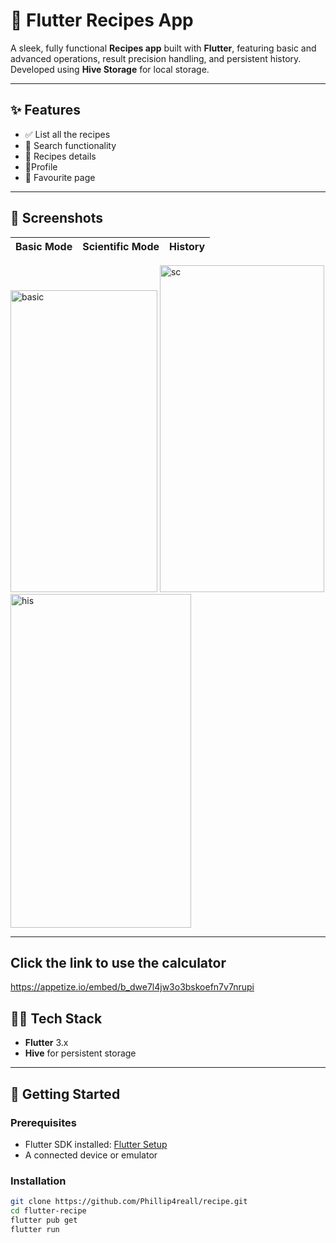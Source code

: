 # 📱 Flutter Recipes App

A sleek, fully functional **Recipes app** built with **Flutter**, featuring basic and advanced operations, result precision handling, and persistent history. Developed using **Hive Storage** for local storage.

---

## ✨ Features

- ✅ List all the recipes
- 🔬 Search functionality
- 🧮 Recipes details
- 🧠Profile
- 🧹 Favourite page
---
## 📸 Screenshots

| Basic Mode | Scientific Mode | History |
|------------|------------------|---------|
<img width="235" height="483" alt="basic" src="https://github.com/user-attachments/assets/6e3f9d22-c31a-4161-85d8-09319df8db06" />
<img width="263" height="523" alt="sc" src="https://github.com/user-attachments/assets/d7c7f8b9-3e5e-49eb-8a65-bf61b1ab4899" />
<img width="289" height="534" alt="his" src="https://github.com/user-attachments/assets/795adb97-7267-42d4-b704-d3085f0bcf34" />

---
## Click the link to use the calculator
https://appetize.io/embed/b_dwe7l4jw3o3bskoefn7v7nrupi

## 🧑‍💻 Tech Stack

- **Flutter** 3.x
- **Hive** for persistent storage
---

## 🚀 Getting Started

### Prerequisites

- Flutter SDK installed: [Flutter Setup](https://flutter.dev/docs/get-started/install)
- A connected device or emulator

### Installation

```bash
git clone https://github.com/Phillip4reall/recipe.git
cd flutter-recipe
flutter pub get
flutter run

